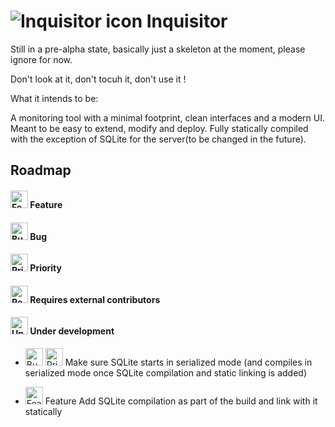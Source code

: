 # ![Inquisitor icon](https://i.imgur.com/3XZNDko.png) Inquisitor



Still in a pre-alpha state, basically just a skeleton at the moment, please ignore for now.

Don't look at it, don't tocuh it, don't use it !

What it intends to be:

A monitoring tool with a minimal footprint, clean interfaces and a modern UI. Meant to be easy to extend, modify and deploy. Fully statically compiled with the exception of SQLite for the server(to be changed in the future).

## Roadmap

#### <a href="#"><img alt="Feature" src="https://i.imgur.com/onvKoVz.png" height="28" width="28"></a> Feature
#### <a href="#"><img alt="Bug" src="https://i.imgur.com/umZtkC4.png" height="28" width="28"></a> Bug
#### <a href="#"><img alt="Priority" src="https://i.imgur.com/6ieSrzD.png" height="28" width="28"></a> Priority
#### <a href="#"><img alt="Requires external contributors" src="https://i.imgur.com/lmOki5V.png" height="28" width="28"></a> Requires external contributors
#### <a href="#"><img alt="Under development" src="https://i.imgur.com/iSXfnTb.png" height="28" width="28"></a> Under development


* <a href="#"><img alt="Bug" src="https://i.imgur.com/umZtkC4.png" height="28" width="28"></a>
<a href="#"><img alt="Priority" src="https://i.imgur.com/6ieSrzD.png" height="28" width="28"></a>
Make sure SQLite starts in serialized mode (and compiles in serialized mode once SQLite compilation and static linking is added)

* <a href="#"><img alt="Feature" src="https://i.imgur.com/onvKoVz.png" height="28" width="28"></a> Feature
Add SQLite compilation as part of the build and link with it statically
